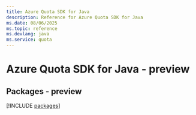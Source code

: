 ```yaml
---
title: Azure Quota SDK for Java
description: Reference for Azure Quota SDK for Java
ms.date: 08/06/2025
ms.topic: reference
ms.devlang: java
ms.service: quota
---
```

# Azure Quota SDK for Java - preview
## Packages - preview
[!INCLUDE [packages](quota-index.md)]